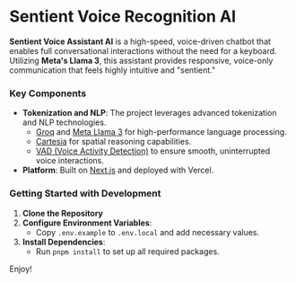 
# Sentient Voice Recognition AI

**Sentient Voice Assistant AI** is a high-speed, voice-driven chatbot that enables full conversational interactions without the need for a keyboard. Utilizing **Meta's Llama 3**, this assistant provides responsive, voice-only communication that feels highly intuitive and "sentient."

### Key Components
- **Tokenization and NLP**: The project leverages advanced tokenization and NLP technologies.
  - [Groq](https://groq.com) and [Meta Llama 3](https://llama.meta.com/llama3/) for high-performance language processing.
  - [Cartesia](https://cartesia.ai) for spatial reasoning capabilities.
  - [VAD (Voice Activity Detection)](https://www.vad.ricky0123.com/) to ensure smooth, uninterrupted voice interactions.
- **Platform**: Built on [Next.js](https://nextjs.org) and deployed with Vercel.

### Getting Started with Development
1. **Clone the Repository**
2. **Configure Environment Variables**:
   - Copy `.env.example` to `.env.local` and add necessary values.
3. **Install Dependencies**:
   - Run `pnpm install` to set up all required packages.

Enjoy!
